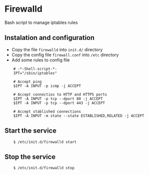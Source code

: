 # Firewalld
Bash script to manage iptables rules

## Instalation and configuration
* Copy the file `firewalld` into `init.d/` directory
* Copy the config file `firewall.conf` into `/etc` directory
* Add some rules to config file

```
    # -*-Shell-script-*-
    IPT="/sbin/iptables"
    
    # Accept ping
    $IPT -A INPUT -p icmp -j ACCEPT
    
    # Accept connectios to HTTP and HTTPS ports
    $IPT -A INPUT -p tcp --dport 80 -j ACCEPT
    $IPT -A INPUT -p tcp --dport 443 -j ACCEPT
    
    # Accept stablished connections
    $IPT -A INPUT -m state --state ESTABLISHED,RELATED -j ACCEPT
```

## Start the service
```
    $ /etc/init.d/firewalld start
```

## Stop the service
```
    $ /etc/init.d/firewalld stop
```
